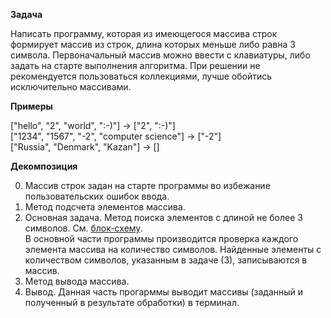 **Задача**

Написать программу, которая из имеющегося массива строк формирует массив из строк, длина которых меньше либо равна 3 символа. Первоначальный массив можно ввести с клавиатуры, 
либо задать на старте выполнения алгоритма. При решении не рекомендуется пользоваться коллекциями, лучше обойтись исключительно массивами.

**Примеры**

["hello", "2", "world", ":-)"] -> ["2", ":-)"] <br>
["1234", "1567", "-2", "computer science"] -> ["-2"]<br>
["Russia", "Denmark", "Kazan"] -> []<br>



**Декомпозиция**

0.  Массив строк задан на старте программы во избежание пользовательских ошибок ввода.
1. Метод подсчета элементов массива.
2. Основная задача. Метод поиска элементов с длиной не более 3 символов. См. [блок-схему](/2.MainMethodSortReturn.drawio.png).<br>
В основной части программы производится проверка каждого элемента массива на количество символов. Найденные элементы с количеством символов, указанным в задаче (3), записываются в массив.<br>
3. Метод вывода массива.<br>
4. Вывод. Данная часть прогарммы выводит массивы (заданный и полученный в результате обработки) в терминал.


